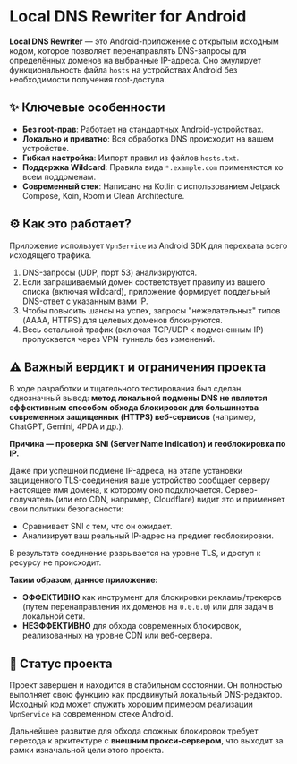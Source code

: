 # Local DNS Rewriter for Android

**Local DNS Rewriter** — это Android-приложение с открытым исходным кодом, которое позволяет перенаправлять DNS-запросы для определённых доменов на выбранные IP-адреса. Оно эмулирует функциональность файла `hosts` на устройствах Android без необходимости получения root-доступа.

## ✨ Ключевые особенности

*   **Без root-прав**: Работает на стандартных Android-устройствах.
*   **Локально и приватно**: Вся обработка DNS происходит на вашем устройстве.
*   **Гибкая настройка**: Импорт правил из файлов `hosts.txt`.
*   **Поддержка Wildcard**: Правила вида `*.example.com` применяются ко всем поддоменам.
*   **Современный стек**: Написано на Kotlin с использованием Jetpack Compose, Koin, Room и Clean Architecture.

## ⚙️ Как это работает?

Приложение использует `VpnService` из Android SDK для перехвата всего исходящего трафика.
1.  DNS-запросы (UDP, порт 53) анализируются.
2.  Если запрашиваемый домен соответствует правилу из вашего списка (включая wildcard), приложение формирует поддельный DNS-ответ с указанным вами IP.
3.  Чтобы повысить шансы на успех, запросы "нежелательных" типов (AAAA, HTTPS) для целевых доменов блокируются.
4.  Весь остальной трафик (включая TCP/UDP к подмененным IP) пропускается через VPN-туннель без изменений.

## ⚠️ Важный вердикт и ограничения проекта

В ходе разработки и тщательного тестирования был сделан однозначный вывод: **метод локальной подмены DNS не является эффективным способом обхода блокировок для большинства современных защищенных (HTTPS) веб-сервисов** (например, ChatGPT, Gemini, 4PDA и др.).

**Причина — проверка SNI (Server Name Indication) и геоблокировка по IP.**

Даже при успешной подмене IP-адреса, на этапе установки защищенного TLS-соединения ваше устройство сообщает серверу настоящее имя домена, к которому оно подключается. Сервер-получатель (или его CDN, например, Cloudflare) видит это и применяет свои политики безопасности:
*   Сравнивает SNI с тем, что он ожидает.
*   Анализирует ваш реальный IP-адрес на предмет геоблокировки.

В результате соединение разрывается на уровне TLS, и доступ к ресурсу не происходит.

**Таким образом, данное приложение:**
*   **ЭФФЕКТИВНО** как инструмент для блокировки рекламы/трекеров (путем перенаправления их доменов на `0.0.0.0`) или для задач в локальной сети.
*   **НЕЭФФЕКТИВНО** для обхода современных блокировок, реализованных на уровне CDN или веб-сервера.

## 🚀 Статус проекта

Проект завершен и находится в стабильном состоянии. Он полностью выполняет свою функцию как продвинутый локальный DNS-редактор. Исходный код может служить хорошим примером реализации `VpnService` на современном стеке Android.

Дальнейшее развитие для обхода сложных блокировок требует перехода к архитектуре с **внешним прокси-сервером**, что выходит за рамки изначальной цели этого проекта.